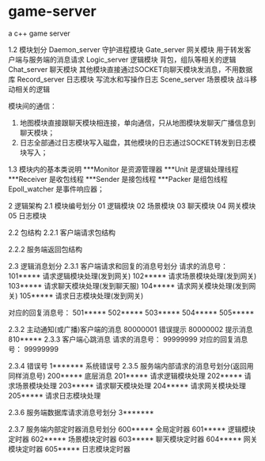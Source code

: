 # game-server
a c++ game server

1.2	模块划分
Daemon_server	守护进程模块
Gate_server		网关模块	用于转发客户端与服务端的消息请求
Logic_server		逻辑模块	背包，组队等相关的逻辑
Chat_server		聊天模块	其他模块直接通过SOCKET向聊天模块发消息，不用数据库
Record_server		日志模块	写流水和写操作日志
Scene_server		场景模块	战斗移动相关的逻辑


模块间的通信：
1.	地图模块直接跟聊天模块相连接，单向通信，只从地图模块发聊天广播信息到聊天模块；
2.	日志全部通过日志模块写入磁盘，其他模块的日志通过SOCKET转发到日志模块写入；

1.3	模块内的基本类说明
***Monitor	是资源管理器
***Unit		是逻辑处理线程
***Receiver	是收包线程
***Sender	是接包线程
***Packer	是组包线程
Epoll_watcher 	是事件响应器；

2	逻辑架构
2.1	模块编号划分
01	逻辑模块
02	场景模块
03	聊天模块
04	网关模块
05	日志模块


2.2	包结构
2.2.1	客户端请求包结构
 
2.2.2	服务端返回包结构       
 
2.3	逻辑消息划分
2.3.1	客户端请求和回复的消息号划分
请求的消息号：
101*****		请求逻辑模块处理(发到网关)
102*****		请求场景模块处理(发到网关)
103*****		请求聊天模块处理(发到聊天服)
104*****		请求网关模块处理(发到网关)
105*****		请求日志模块处理(发到网关)

对应的回复消息号：
501*****
502*****
503*****
504*****
505*****

2.3.2	主动通知(或广播)客户端的消息
80000001	错误提示
80000002	提示消息
810*****
2.3.3	客户端心跳消息
请求的消息号：
99999999
对应的回复消息号：
99999999

2.3.4	错误号
1*******			系统错误号
2.3.5	服务端内部请求的消息号划分(返回用同样消息号)
200*****		底层消息
201*****		请求逻辑模块处理
202*****		请求场景模块处理
203*****		请求聊天模块处理
204*****		请求网关模块处理
205*****		请求日志模块处理

2.3.6	服务端数据库请求消息号划分
3*******

2.3.7	服务端内部定时器消息号划分
600*****		全局定时器
601*****		逻辑模块定时器
602*****		场景模块定时器
603*****		聊天模块定时器
604*****		网关模块定时器
605*****		日志模块定时器




